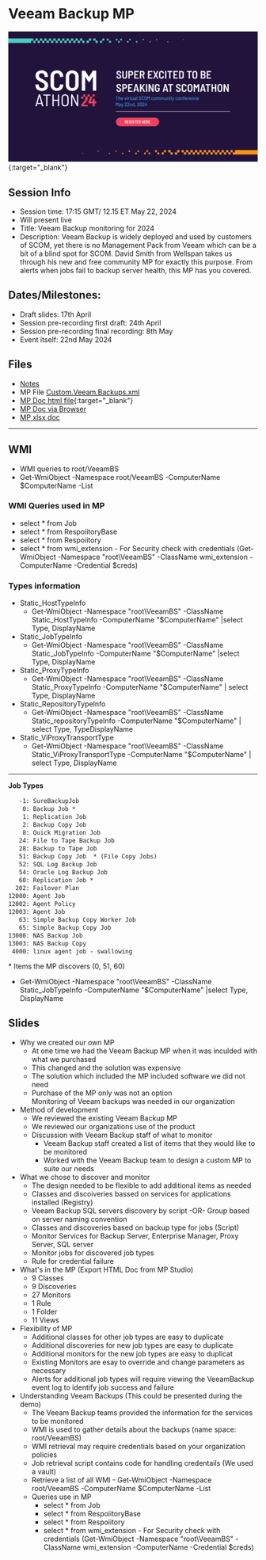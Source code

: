 # Veeam Backup MP

[![image](Speaker_Social_asset_2.png)](https://scomathon.com/scomathon-2024/){:target="_blank"}

## Session Info
*	Session time: 17:15 GMT/ 12.15 ET May 22, 2024
*	Will present live
*	Title: Veeam Backup monitoring for 2024
*	Description: Veeam Backup is widely deployed and used by customers of SCOM, yet there is no Management Pack from Veeam which can be a bit of a blind spot for SCOM. David Smith from Wellspan takes us through his new and free community MP for exactly this purpose. From alerts when jobs fail to backup server health, this MP has you covered.

## Dates/Milestones:
*	Draft slides: 17th April
*	Session pre-recording first draft: 24th April
*	Session pre-recording final recording: 8th May
*	Event itself: 22nd May 2024

## Files
* [Notes](SCOMathon2024.txt)  
* MP File [Custom.Veeam.Backups.xml](Custom.Veeam.Backups.xml)
* [MP Doc html file](SCOMathon2024-MPdoc.html){:target="_blank"}
* [MP Doc via Browser](http://htmlpreview.github.io/?https://github.com/dsmith14w/VeeamBackupMP/blob/main/SCOMathon2024-MPdoc.html)
* [MP xlsx doc](https://github.com/dsmith14w/VeeamBackupMP/blob/main/Custom.Veeam.Backups%2024.2.16.60%20Full%20Report.xlsx)

---

## WMI 
 - WMI queries to root/VeeamBS  
 - Get-WmiObject -Namespace root/VeeamBS -ComputerName $ComputerName -List  

### WMI Queries used in MP
* select * from Job  
* select * from RespoiitoryBase  
* select * from Respoiitory  
* select * from wmi_extension - For Security check with credentials (Get-WmiObject -Namespace "root\VeeamBS" -ClassName wmi_extension -ComputerName -Credential $creds)

### Types information
- Static_HostTypeInfo
   - Get-WmiObject -Namespace "root\VeeamBS" -ClassName  Static_HostTypeInfo -ComputerName "$ComputerName" |select Type, DisplayName  
- Static_JobTypeInfo
   - Get-WmiObject -Namespace "root\VeeamBS" -ClassName  Static_JobTypeInfo -ComputerName "$ComputerName" |select Type, DisplayName   
 - Static_ProxyTypeInfo
   - Get-WmiObject -Namespace "root\VeeamBS" -ClassName  Static_ProxyTypeInfo -ComputerName "$ComputerName" | select Type, DisplayName   
- Static_RepositoryTypeInfo
   - Get-WmiObject -Namespace "root\VeeamBS" -ClassName  Static_repositoryTypeInfo -ComputerName "$ComputerName" | select Type, TypeDisplayName  
- Static_ViProxyTransportType
   -  Get-WmiObject -Namespace "root\VeeamBS" -ClassName  Static_ViProxyTransportType -ComputerName "$ComputerName" | select Type, DisplayName   
---
**Job Types**
~~~
   -1: SureBackupJob  
    0: Backup Job *
    1: Replication Job   
    2: Backup Copy Job   
    8: Quick Migration Job  
   24: File to Tape Backup Job  
   28: Backup to Tape Job  
   51: Backup Copy Job  * (File Copy Jobs)  
   52: SQL Log Backup Job  
   54: Oracle Log Backup Job  
   60: Replication Job *  
  202: Failover Plan  
12000: Agent Job  
12002: Agent Policy  
12003: Agent Job     
   63: Simple Backup Copy Worker Job  
   65: Simple Backup Copy Job  
13000: NAS Backup Job   
13003: NAS Backup Copy  
 4000: linux agent job - swallowing
~~~
\* Items the MP discovers (0, 51, 60)
  - Get-WmiObject -Namespace "root\VeeamBS" -ClassName  Static_JobTypeInfo -ComputerName "$ComputerName" |select Type, DisplayName

## Slides
- Why we created our own MP  
	- At one time we had the Veeam Backup MP when it was inculded with what we purchased  
	- This changed and the solution was expensive  
	- The solution which included the MP included software we did not need  
	- Purchase of the MP only was not an option  
	   Monitoring of Veeam backups was needed in our organization  
- Method of development  
	- We reviewed the existing Veeam Backup MP  
	- We reviewed our organizations use of the product  
  - Discussion with Veeam Backup staff of what to monitor  
	- Veeam Backup staff created a list of items that they would like to be monitored  
	- Worked with the Veeam Backup team to design a custom MP to suite our needs  
- What we chose to discover and monitor  
	- The design needed to be flexible to add additional items as needed  
	- Classes and discoiveries bassed on services for applications installed (Registry)  
	- Veeam Backup SQL servers discovery by script -OR- Group based on server naming convention  
	- Classes and discoveries based on backup type for jobs (Script)  
	- Monitor Services for Backup Server, Enterprise Manager, Proxy Server, SQL server  
	- Monitor jobs for discovered job types  
	- Rule for credential failure  
- What's in the MP (Export HTML Doc from MP Studio)  
	- 9 Classes  
	- 9 Discoveries  
	- 27 Monitors  
	- 1 Rule  
	- 1 Folder  
	- 11 Views  
- Flexibility of MP  
	- Additional classes for other job types are easy to duplicate  
	- Additional discoveries for new job types are easy to duplicate  
	- Additional monitors for the new job types are easy to duplicat  
	- Existing Monitors are esay to override and change parameters as necessary  
	- Alerts for additional job types will require viewing the VeeamBackup event log to identify job success and failure  
- Understanding Veeam Backups (This could be presented during the demo)  
	- The Veeam Backup teams provided the information for the services to be monitored  
	- WMI is used to gather details about the backups (name space: root/VeeamBS)  
	- WMI retrieval may require credentials based on your organization policies  
	- Job retrieval script contains code for handling credentails (We used a vault)  
	- Retrieve a list of all WMI - Get-WmiObject -Namespace root/VeeamBS -ComputerName $ComputerName -List  
	- Queries use in MP  
		- select * from Job  
		- select * from RespoiitoryBase  
		- select * from Respoiitory  
		- select * from wmi_extension - For Security check with credentials (Get-WmiObject -Namespace "root\VeeamBS" -ClassName wmi_extension -ComputerName -Credential $creds)

